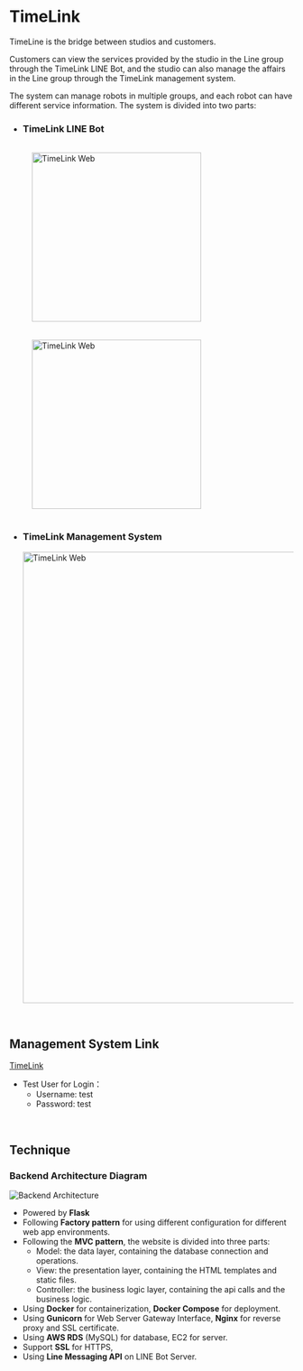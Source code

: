 # TimeLink

TimeLine is the bridge between studios and customers.

Customers can view the services provided by the studio in the Line group through the TimeLink LINE Bot, and the studio can also manage the affairs in the Line group through the TimeLink management system.

The system can manage robots in multiple groups, and each robot can have different service information. The system is divided into two parts:

-   <h3>TimeLink LINE Bot</h3>

    <img style="margin: 16px" src="./rm_static/demo_bot.gif" alt="TimeLink Web" width="300">
    <img style="margin: 16px" src="./rm_static/booking.gif" alt="TimeLink Web" width="300">

-   <h3>TimeLink Management System</h3>

      <img src="https://d43czlgw2x7ve.cloudfront.net/timelink/demo_web.png" alt="TimeLink Web" width="800">

<br>

## Management System Link

[TimeLink](https://timelink.cc)

-   Test User for Login：
    -   Username: test
    -   Password: test

<br>

## Technique

### Backend Architecture Diagram

<img src="https://d43czlgw2x7ve.cloudfront.net/timelink/Backend_Architecture.png" alt="Backend Architecture" >

-   Powered by <b>Flask</b>
-   Following <b>Factory pattern</b> for using different configuration for different web app environments.
-   Following the <b>MVC pattern</b>, the website is divided into three parts:
    -   Model: the data layer, containing the database connection and operations.
    -   View: the presentation layer, containing the HTML templates and static files.
    -   Controller: the business logic layer, containing the api calls and the business logic.
-   Using <b>Docker</b> for containerization, <b>Docker Compose</b> for deployment.
-   Using <b>Gunicorn</b> for Web Server Gateway Interface, <b>Nginx</b> for reverse proxy and SSL certificate.
-   Using <b>AWS RDS</b> (MySQL) for database, EC2 for server.
-   Support <b>SSL</b> for HTTPS,
-   Using <b>Line Messaging API</b> on LINE Bot Server.
